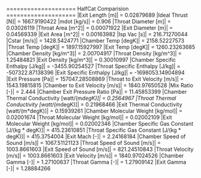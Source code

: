 ==================== HalfCat Comparision ====================
|Exit Length [m]| = 0.02879689
|Ideal Thrust [N]| = 1667.9190422
|mdot [kg/s]| = 0.906
|Throat Diameter [m]| = 0.03026119
|Throat Area [m^2]| = 0.00071922
|Exit Diameter [m]| = 0.04569339
|Exit Area [m^2]| = 0.00163982
|Isp Vac [s]| = 216.71270044
|Cstar [m/s]| = 1428.5424771
|Chamber Temp [degK]| = 2158.52227573
|Throat Temp [degK]| = 1897.15927997
|Exit Temp [degK]| = 1260.23263685
|Chamber Density [kg/m^3]| = 2.00704917
|Throat Density [kg/m^3]| = 1.25484821
|Exit Density [kg/m^3]| = 0.30010997
|Chamber Specific Enthalpy [J/kg]| = -3455.90254527
|Throat Specific Enthalpy [J/kg]| = -507322.87138396
|Exit Specific Enthalpy [J/kg]| = -1698053.14904894
|Exit Pressure [Pa]| = 157047.28508869
|Throat to Exit Velocity [m/s]| = 1543.19815815
|Chamber to Exit Velocity [m/s]| = 1840.97650528
|Mix Ratio [-]| = 2.444
|Chamber Exit Pressure Ratio [Pa]| = 11.45853399
|Chamber Thermal Conductivity [watt/(m*degK)]| = 0.2564967
|Throat Thermal Conductivity [watt/(m*degK)]| = 0.21968466
|Exit Thermal Conductivity [watt/(m*degK)]| = 0.15939261
|Chamber Molecular Weight [kg/mol]| = 0.02001674
|Throat Molecular Weight [kg/mol]| = 0.02002109
|Exit Molecular Weight [kg/mol]| = 0.02002346
|Chamber Specific Gas Constant [J/(kg * degK)]| = 415.23610851
|Throat Specific Gas Constant [J/(kg * degK)]| = 415.3754004
|Exit Mach [-]| = 2.24168184
|Chamber Speed of Sound [m/s]| = 1067.51121123
|Throat Speed of Sound [m/s]| = 1003.8661603
|Exit Speed of Sound [m/s]| = 821.24510843
|Throat Velocity [m/s]| = 1003.8661603
|Exit Velocity [m/s]| = 1840.97024526
|Chamber Gamma [-]| = 1.27100637
|Throat Gamma [-]| = 1.27909142
|Exit Gamma [-]| = 1.28884266
